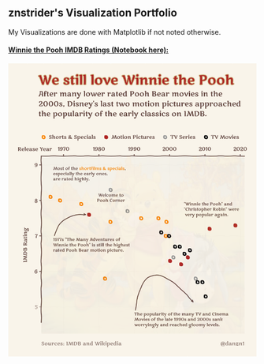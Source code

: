 ## znstrider's Visualization Portfolio

My Visualizations are done with Matplotlib if not noted otherwise.

#### [Winnie the Pooh IMDB Ratings (Notebook here):](https://github.com/znstrider/winnie_the_pooh/blob/master/winnie_the_pooh.ipynb)

![png](https://raw.githubusercontent.com/znstrider/winnie_the_pooh/master/Winnie_the_Pooh_xkcd.png)